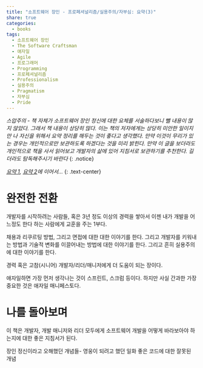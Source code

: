 ```yaml
---
title: "소프트웨어 장인 - 프로페셔널리즘/실용주의/자부심: 요약(3)"
share: true
categories:
  - books
tags:
  - 소프트웨어 장인
  - The Software Craftsman
  - 애자일
  - Agile
  - 프로그래머
  - Programming
  - 프로페셔널리즘
  - Professionalism
  - 실용주의
  - Pragmatism
  - 자부심
  - Pride
---
```


_스압주의 - 책 자체가 소프트웨어 장인 정신에 대한 요체를 서술하다보니 뺄 내용이 많지 않았다. 그래서 책 내용이 상당히 많다. 이는 책의 저자에게는 상당히 미안한 일이지만 나 자신을 위해서 요약 정리를 해두는 것이 좋다고 생각했다. 만약 이것이 무리가 있는 경우는 개인적으로만 보관하도록 하겠다는 것을 미리 밝힌다. 만약 이 글을 보더라도 개인적으로 책을 사서 읽어보고 개발자의 삶에 있어 지침서로 보관하기를 추천한다. 길더라도 탐독해주시기 바란다_
{: .notice}

_[요약 1](/books/소프트웨어-장인-Summary-1/), [요약 2](/books/소프트웨어-장인-Summary-2/)에 이어서..._
{: .text-center}

# 완전한 전환

개발자를 시작하려는 사람들, 혹은 3년 정도 이상의 경력을 쌓아서 이젠 내가 개발을 어느정도 한다 하는 사람에게 교훈을 주는 1부다.

채용과 리쿠르팅 방법, 그리고 면접에 대한 대한 이야기를 한다. 그리고 개발자를 키워내는 방법과 기술적 변화를 이끌어내는 방법에 대한 이야기를 한다. 그리고 흔히 실용주의에 대한 이야기를 한다.

경력 혹은 고참(시니어) 개발자/리더/매니저에게 더 도움이 되는 장이다.


애자일하면 가장 먼저 생각나는 것이 스프린트, 스크럼 등이다. 하지만 사실 간과한 가장 중요한 것은 애자일 매니페스토다.

# 나를 돌아보며

이 책은 개발자, 개발 매니저와 리더 모두에게 소프트웨어 개발을 어떻게 바라보아야 하는지에 대한 좋은 지침서가 된다.

장인 정신이라고 오해했던 개념들- 영웅이 되려고 했던 일화
좋은 코드에 대한 잘못된 개념
